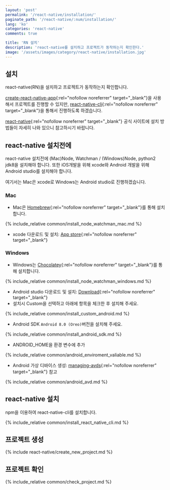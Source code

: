 ```yaml
---
layout: 'post'
permalink: '/react-native/installation/'
paginate_path: '/react-native/:num/installation/'
lang: 'ko'
categories: 'react-native'
comments: true

title: 'RN 설치'
description: 'react-native를 설치하고 프로젝트가 동작하는지 확인한다.'
image: '/assets/images/category/react-native/installation.jpg'
---
```



## 설치
react-native(RN)을 설치하고 프로젝트가 동작하는지 확인합니다.

[create-react-native-app](https://github.com/react-community/create-react-native-app){:rel="nofollow noreferrer" target="_blank"}을 사용해서 프로젝트를 진행할 수 있지만, [react-native-cli](https://github.com/facebook/react-native#readme){:rel="nofollow noreferrer" target="_blank"}을 통해서 진행하도록 하겠습니다.

[react-native](https://facebook.github.io/react-native/docs/getting-started){:rel="nofollow noreferrer" target="_blank"} 공식 사이트에 설치 방법들이 자세히 나와 있으니 참고하시기 바랍니다.

## react-native 설치전에
react-native 설치전에 (Mac)Node, Watchman / (Windows)Node, python2 jdk8을 설치해야 합니다. 또한  iOS개발을 위해 xcode와 Android 개발을 위해 Android studio를 설치해야 합니다.

여기서는 Mac은 xcode로 Windows는 Android studio로 진행하겠습니다.

### Mac
- Mac은 [Homebrew](https://brew.sh/){:rel="nofollow noreferrer" target="_blank"}를 통해 설치합니다.

{% include_relative common/install_node_watchman_mac.md %}

- xcode 다운로드 및 설치: [App store](https://itunes.apple.com/us/app/xcode/id497799835?mt=12){:rel="nofollow noreferrer" target="_blank"}

### Windows
- Windows는 [Chocolatey](https://chocolatey.org/){:rel="nofollow noreferrer" target="_blank"}를 통해 설치합니다.

{% include_relative common/install_node_watchman_windows.md %}

- Android studio 다운로드 및 설치: [Download](https://developer.android.com/studio/){:rel="nofollow noreferrer" target="_blank"}
- 설치시 Custom을 선택하고 아래에 항목을 체크한 후 설치해 주세요.

{% include_relative common/install_custom_android.md %}

- Android SDK ```Android 8.0 (Oreo)```버전을 설치해 주세요.

{% include_relative common/install_android_sdk.md %}

- ANDROID_HOME을 환경 변수에 추가

{% include_relative common/android_enviroment_valiable.md %}

- Android 가상 디바이스 생성: [managing-avds](https://developer.android.com/studio/run/managing-avds){:rel="nofollow noreferrer" target="_blank"} 참고

{% include_relative common/android_avd.md %}

## react-native 설치
npm을 이용하여 react-native-cli를 설치합니다.

{% include_relative common/install_react_native_cli.md %}

## 프로젝트 생성

{% include react-native/create_new_project.md %}

## 프로젝트 확인

{% include_relative common/check_project.md %}
